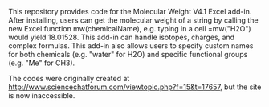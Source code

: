 This repository provides code for the Molecular Weight V4.1 Excel add-in. After installing, users can get the molecular weight of a string by calling the new Excel function mw(chemicalName), e.g. typing in a cell =mw("H2O") would yield 18.01528. This add-in can handle isotopes, charges, and complex formulas. This add-in also allows users to specify custom names for both chemicals (e.g. "water" for H2O) and specific functional groups (e.g. "Me" for CH3).

The codes were originally created at http://www.sciencechatforum.com/viewtopic.php?f=15&t=17657, but the site is now inaccessible.
